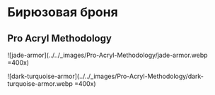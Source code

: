 # Бирюзовая броня

## Pro Acryl Methodology

![jade-armor](../../_images/Pro-Acryl-Methodology/jade-armor.webp =400x)

![dark-turquoise-armor](../../_images/Pro-Acryl-Methodology/dark-turquoise-armor.webp =400x)